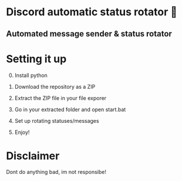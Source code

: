 # Discord automatic status rotator 🤖    
 
## Automated message sender & status rotator    
    
# Setting it up    
 
0. Install python  
1. Download the repository as a ZIP     
2. Extract the ZIP file in your file exporer    
3. Go in your extracted folder and open start.bat  
4. Set up rotating statuses/messages    
    
5. Enjoy!   
 
# Disclaimer  
    
Dont do anything bad, im not responsibe!   